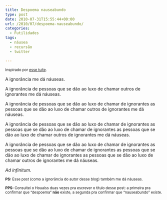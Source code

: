```yaml
---
title: Despoema nauseabundo
type: post
date: 2010-07-31T15:55:44+00:00
url: /2010/07/despoema-nauseabundo/
categories:
  - Futilidades
tags:
  - náusea
  - recursão
  - twitter

---
```

<small>Inspirado por <a href="http://twitter.com/_julinha/status/19967097088">esse tuíte</a>.</small>

A ignorância me dá náuseas.

A ignorância de pessoas que se dão ao luxo de chamar outros de ignorantes me dá náuseas.

A ignorância de pessoas que se dão ao luxo de chamar de ignorantes as pessoas que se dão ao luxo de chamar outros de ignorantes me dá náuseas.

A ignorância de pessoas que se dão ao luxo de chamar de ignorantes as pessoas que se dão ao luxo de chamar de ignorantes as pessoas que se dão ao luxo de chamar outros de ignorantes me dá náuseas.

A ignorância de pessoas que se dão ao luxo de chamar de ignorantes as pessoas que se dão ao luxo de chamar de ignorantes as pessoas que se dão ao luxo de chamar de ignorantes as pessoas que se dão ao luxo de chamar outros de ignorantes me dá náuseas.

_Ad infinitum._

<small><strong>PS:</strong> Esse post (como a ignorância do autor desse blog) também me dá náuseas.</small>

<small><strong>PPS:</strong> Consultei o Houaiss duas vezes pra escrever o título desse post: a primeira pra confirmar que “despoema” <strong>não</strong> existe, a segunda pra confirmar que “nauseabundo” existe.</small>
